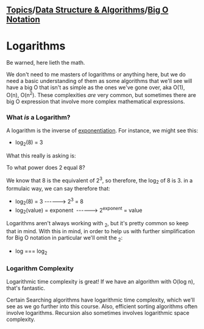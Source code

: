 ## [Topics](../../../topics.md)/[Data Structure & Algorithms](../index.md)/[Big O Notation](./index.md)

# Logarithms

Be warned, here lieth the math.

We don't need to me masters of logarithms or anything here, but we do need a basic understanding of them as some algorithms that we'll see will have a big O that isn't as simple as the ones we've gone over, aka O(1), O(n), O(n<sup>2</sup>). These complexities _are_ very common, but sometimes there are big O expression that involve more complex mathematical expressions.

### What _is_ a Logarithm?

A logarithm is the inverse of [exponentiation](https://en.wikipedia.org/wiki/Exponentiation).
For instance, we might see this:

- log<sub>2</sub>(8) = 3

What this really is asking is:

To what power does 2 equal 8?

We know that 8 is the equivalent of 2<sup>3</sup>, so therefore, the log<sub>2</sub> of 8 is 3. in a formulaic way, we can say therefore that:

- log<sub>2</sub>(8) = 3 ------> 2<sup>3</sup> = 8
- log<sub>2</sub>(value) = exponent  ------> 2<sup>exponent</sup> = value

Logarithms aren't always working with <sub>2</sub>, but it's pretty common so keep that in mind. With this in mind, in order to help us with further simplification for Big O notation in particular we'll omit the <sub>2</sub>:

- log === log<sub>2</sub>

### Logarithm Complexity

Logarithmic time complexity is great! If we have an algorithm with O(log n), that's fantastic.

Certain Searching algorithms have logarithmic time complexity, which we'll see as we go further into this course. Also, efficient sorting algorithms often involve logarithms. Recursion also sometimes involves logarithmic space complexity.


